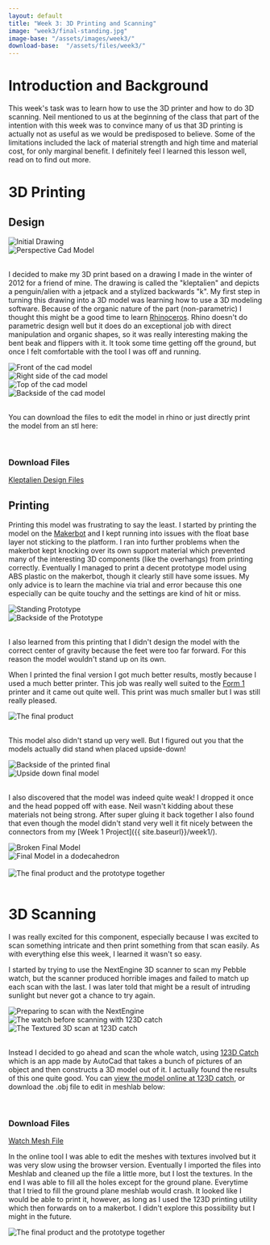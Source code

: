 ```yaml
---
layout: default
title: "Week 3: 3D Printing and Scanning"
image: "week3/final-standing.jpg"
image-base: "/assets/images/week3/"
download-base:  "/assets/files/week3/"
---
```


Introduction and Background
===========================

This week's task was to learn how to use the 3D printer and how to do 3D scanning. Neil mentioned to us at the beginning of the class that part of the intention with this week was to convince many of us that 3D printing is actually not as useful as we would be predisposed to believe. Some of the limitations included the lack of material strength and high time and material cost, for only marginal benefit. I definitely feel I learned this lesson well, read on to find out more.

3D Printing
===========

Design
------
<div class="row">
  <div class="col-md-6"><img src="{{ site.baseurl }}{{ page.image-base }}drawing.jpg" class="img-responsive" alt="Initial Drawing" style="max-height:400px"/></div>
  <div class="col-md-6"><img src="{{ site.baseurl }}{{ page.image-base }}cad_perspective.png" class="img-responsive" alt="Perspective Cad Model" /></div>
</div>
<br />

I decided to make my 3D print based on a drawing I made in the winter of 2012 for a friend of mine. The drawing is called the "kleptalien" and depicts a penguin/alien with a jetpack and a stylized backwards "k". My first step in turning this drawing into a 3D model was learning how to use a 3D modeling software. Because of the organic nature of the part (non-parametric) I thought this might be a good time to learn [Rhinoceros](http://rhino3d.com). Rhino doesn't do parametric design well but it does do an exceptional job with direct manipulation and organic shapes, so it was really interesting making the bent beak and flippers with it. It took some time getting off the ground, but once I felt comfortable with the tool I was off and running.

<div class="row">
  <div class="col-md-3"><img src="{{ site.baseurl }}{{ page.image-base }}cad_front.png" class="img-responsive" alt="Front of the cad model" /></div> 
  <div class="col-md-2"><img src="{{ site.baseurl }}{{ page.image-base }}cad_right.png" class="img-responsive" alt="Right side of the cad model" /></div>
  <div class="col-md-4"><img src="{{ site.baseurl }}{{ page.image-base }}cad_top.png" class="img-responsive" alt="Top of the cad model" /></div>
  <div class="col-md-3"><img src="{{ site.baseurl }}{{ page.image-base }}cad_back.png" class="img-responsive" alt="Backside of the cad model" /></div>
</div>
<br />

You can download the files to edit the model in rhino or just directly print the model from an stl here:

<br />
<div class="row">
<div class="col-md-6 col-md-offset-3"> 
  <div class="panel panel-primary">
    <div class="panel-heading">
      <h3 class="panel-title">Download Files</h3>
    </div> 
    <div class="panel-body"><a href="{{ site.baseurl}}{{ page.download-base }}kelptalien.zip">Kleptalien Design Files</a></div>
  </div>
</div>
</div>

Printing
--------

Printing this model was frustrating to say the least. I started by printing the model on the [Makerbot](http://makerbot.com) and I kept running into issues with the float base layer not sticking to the platform. I ran into further problems when the makerbot kept knocking over its own support material which prevented many of the interesting 3D components (like the overhangs) from printing correctly. Eventually I managed to print a decent prototype model using ABS plastic on the makerbot, though it clearly still have some issues. My only advice is to learn the machine via trial and error because this one especially can be quite touchy and the settings are kind of hit or miss.

<div class="row">
  <div class="col-md-8"><img src="{{ site.baseurl }}{{ page.image-base }}proto_standing.jpg" class="img-responsive" alt="Standing Prototype" /></div>
  <div class="col-md-4"><img src="{{ site.baseurl }}{{ page.image-base }}proto_back.jpg" class="img-responsive" alt="Backside of the Prototype" /></div>
</div>
<br />

I also learned from this printing that I didn't design the model with the correct center of gravity because the feet were too far forward. For this reason the model wouldn't stand up on its own.

When I printed the final version I got much better results, mostly because I used a much better printer. This job was really well suited to the [Form 1](http://formlabs.com) printer and it came out quite well. This print was much smaller but I was still really pleased.

<div class="row">
  <div class="col-md-12"><img class="img-responsive" src="{{ site.baseurl }}{{ page.image-base }}final-standing.jpg" alt="The final product" /></div>
</div>
<br />

This model also didn't stand up very well. But I figured out you that the models actually did stand when placed upside-down!

<div class="row">
  <div class="col-md-8"><img src="{{ site.baseurl }}{{ page.image-base }}final_back.jpg" class="img-responsive" alt="Backside of the printed final" /></div>
  <div class="col-md-4"><img src="{{ site.baseurl }}{{ page.image-base }}final_upside.jpg" class="img-responsive" alt="Upside down final model" /></div>
</div>
<br />

I also discovered that the model was indeed quite weak! I dropped it once and the head popped off with ease. Neil wasn't kidding about these materials not being strong. After super gluing it back together I also found that even though the model didn't stand very well it fit nicely between the connectors from my [Week 1 Project]({{ site.baseurl}}/week1/).

<div class="row">
  <div class="col-md-6"><img src="{{ site.baseurl }}{{ page.image-base }}final_broken.jpg" class="img-responsive" alt="Broken Final Model"/></div>
  <div class="col-md-6"><img src="{{ site.baseurl }}{{ page.image-base }}final_stuck.jpg" class="img-responsive" alt="Final Model in a dodecahedron" /></div>
</div>
<br />

<div class="row">
  <div class="col-md-12"><img class="img-responsive" src="{{ site.baseurl }}{{ page.image-base }}compare.jpg" alt="The final product and the prototype together" /></div>
</div>
<br />

3D Scanning
===========

I was really excited for this component, especially because I was excited to scan something intricate and then print something from that scan easily. As with everything else this week, I learned it wasn't so easy.

I started by trying to use the NextEngine 3D scanner to scan my Pebble watch, but the scanner produced horrible images and failed to match up each scan with the last. I was later told that might be a result of intruding sunlight but never got a chance to try again.

<div class="row">
  <div class="col-md-3"><img src="{{ site.baseurl }}{{ page.image-base }}watch_scan.jpg" class="img-responsive" alt="Preparing to scan with the NextEngine" /></div>
  <div class="col-md-5"><img src="{{ site.baseurl }}{{ page.image-base }}watch_pre_scan.jpg" class="img-responsive" alt="The watch before scanning with 123D catch" /></div>
  <div class="col-md-4"><img src="{{ site.baseurl }}{{ page.image-base }}watch_texture.jpg" class="img-responsive" alt="The Textured 3D scan at 123D catch" /></div>
</div>
<br />

Instead I decided to go ahead and scan the whole watch, using [123D Catch](http://123dapp.com/catch) which is an app made by AutoCad that takes a bunch of pictures of an object and then constructs a 3D model out of it. I actually found the results of this one quite good. You can [view the model online at 123D catch](http://123dapp.com/obj-Catch/watch/1731886), or download the .obj file to edit in meshlab below:

<br />
<div class="row">
<div class="col-md-6 col-md-offset-3"> 
  <div class="panel panel-primary">
    <div class="panel-heading">
      <h3 class="panel-title">Download Files</h3>
    </div> 
    <div class="panel-body"><a href="{{ site.baseurl}}{{ page.download-base }}watch.obj.zip">Watch Mesh File</a></div>
  </div>
</div>
</div>

In the online tool I was able to edit the meshes with textures involved but it was very slow using the browser version. Eventually I imported the files into Meshlab and cleaned up the file a little more, but I lost the textures. In the end I was able to fill all the holes except for the ground plane. Everytime that I tried to fill the ground plane meshlab would crash. It looked like I would be able to print it, however, as long as I used the 123D printing utility which then forwards on to a makerbot. I didn't explore this possibility but I might in the future.

<div class="row">
  <div class="col-md-12"><img class="img-responsive" src="{{ site.baseurl }}{{ page.image-base }}watch_model.png" alt="The final product and the prototype together" /></div>
</div>
<br />

